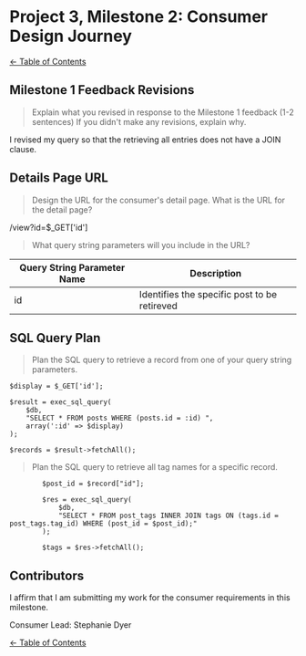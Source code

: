 # Project 3, Milestone 2: **Consumer** Design Journey

[← Table of Contents](../design-journey.md)


## Milestone 1 Feedback Revisions
> Explain what you revised in response to the Milestone 1 feedback (1-2 sentences)
> If you didn't make any revisions, explain why.

I revised my query so that the retrieving all entries does not have a JOIN clause.


## Details Page URL
> Design the URL for the consumer's detail page.
> What is the URL for the detail page?

/view?id=$_GET['id']

> What query string parameters will you include in the URL?

| Query String Parameter Name       | Description       |
| --------------------------------- | ----------------- |
| id | Identifies the specific post to be retireved  |


## SQL Query Plan
> Plan the SQL query to retrieve a record from one of your query string parameters.

```
$display = $_GET['id'];

$result = exec_sql_query(
    $db,
    "SELECT * FROM posts WHERE (posts.id = :id) ",
    array(':id' => $display)
);

$records = $result->fetchAll();
```

> Plan the SQL query to retrieve all tag names for a specific record.

```
        $post_id = $record["id"];

        $res = exec_sql_query(
            $db,
            "SELECT * FROM post_tags INNER JOIN tags ON (tags.id = post_tags.tag_id) WHERE (post_id = $post_id);"
        );

        $tags = $res->fetchAll();

```


## Contributors

I affirm that I am submitting my work for the consumer requirements in this milestone.

Consumer Lead: Stephanie Dyer


[← Table of Contents](../design-journey.md)
